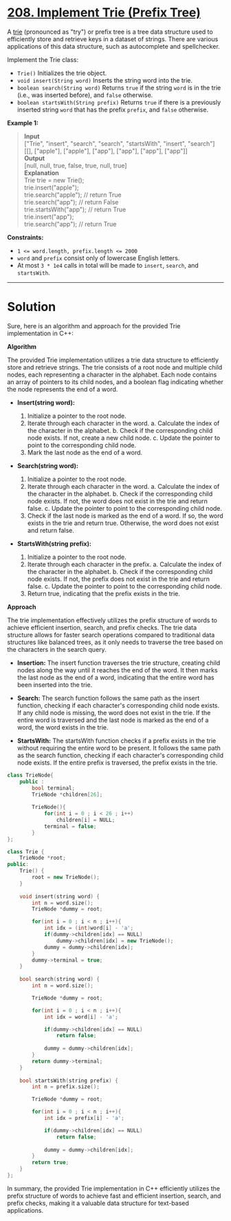 # [208. Implement Trie (Prefix Tree)](https://leetcode.com/problems/implement-trie-prefix-tree/)

A [trie](https://en.wikipedia.org/wiki/Trie) (pronounced as "try") or prefix tree is a tree data structure used to efficiently store and retrieve keys in a dataset of strings. There are various applications of this data structure, such as autocomplete and spellchecker.

Implement the Trie class:

- `Trie()` Initializes the trie object.
- `void insert(String word)` Inserts the string word into the trie.
- `boolean search(String word)` Returns `true` if the string `word` is in the trie (i.e., was inserted before), and `false` otherwise.
- `boolean startsWith(String prefix)` Returns `true` if there is a previously inserted string `word` that has the prefix `prefix`, and `false` otherwise.
 

**Example 1:**

>**Input**<br>
["Trie", "insert", "search", "search", "startsWith", "insert", "search"]<br>
[[], ["apple"], ["apple"], ["app"], ["app"], ["app"], ["app"]]<br>
**Output**<br>
[null, null, true, false, true, null, true]<br>
**Explanation**<br>
Trie trie = new Trie();<br>
trie.insert("apple");<br>
trie.search("apple");   // return True<br>
trie.search("app");     // return False<br>
trie.startsWith("app"); // return True<br>
trie.insert("app");<br>
trie.search("app");     // return True
 

**Constraints:**

- `1 <= word.length, prefix.length <= 2000`
- `word` and `prefix` consist only of lowercase English letters.
- At most `3 * 1e4` calls in total will be made to `insert`, `search`, and `startsWith`.
---
# Solution

Sure, here is an algorithm and approach for the provided Trie implementation in C++:

**Algorithm**

The provided Trie implementation utilizes a trie data structure to efficiently store and retrieve strings. The trie consists of a root node and multiple child nodes, each representing a character in the alphabet. Each node contains an array of pointers to its child nodes, and a boolean flag indicating whether the node represents the end of a word.

* **Insert(string word):**
   1. Initialize a pointer to the root node.
   2. Iterate through each character in the word.
      a. Calculate the index of the character in the alphabet.
      b. Check if the corresponding child node exists. If not, create a new child node.
      c. Update the pointer to point to the corresponding child node.
   3. Mark the last node as the end of a word.

* **Search(string word):**
   1. Initialize a pointer to the root node.
   2. Iterate through each character in the word.
      a. Calculate the index of the character in the alphabet.
      b. Check if the corresponding child node exists. If not, the word does not exist in the trie and return false.
      c. Update the pointer to point to the corresponding child node.
   3. Check if the last node is marked as the end of a word. If so, the word exists in the trie and return true. Otherwise, the word does not exist and return false.

* **StartsWith(string prefix):**
   1. Initialize a pointer to the root node.
   2. Iterate through each character in the prefix.
      a. Calculate the index of the character in the alphabet.
      b. Check if the corresponding child node exists. If not, the prefix does not exist in the trie and return false.
      c. Update the pointer to point to the corresponding child node.
   3. Return true, indicating that the prefix exists in the trie.

**Approach**

The trie implementation effectively utilizes the prefix structure of words to achieve efficient insertion, search, and prefix checks. The trie data structure allows for faster search operations compared to traditional data structures like balanced trees, as it only needs to traverse the tree based on the characters in the search query.

* **Insertion:**
   The insert function traverses the trie structure, creating child nodes along the way until it reaches the end of the word. It then marks the last node as the end of a word, indicating that the entire word has been inserted into the trie.

* **Search:**
   The search function follows the same path as the insert function, checking if each character's corresponding child node exists. If any child node is missing, the word does not exist in the trie. If the entire word is traversed and the last node is marked as the end of a word, the word exists in the trie.

* **StartsWith:**
   The startsWith function checks if a prefix exists in the trie without requiring the entire word to be present. It follows the same path as the search function, checking if each character's corresponding child node exists. If the entire prefix is traversed, the prefix exists in the trie.

```cpp
class TrieNode{
    public :
        bool terminal;
        TrieNode *children[26];
        
        TrieNode(){
            for(int i = 0 ; i < 26 ; i++)
                children[i] = NULL;
            terminal = false;
        }
};

class Trie {
    TrieNode *root;
public:
    Trie() {
        root = new TrieNode();
    }
    
    void insert(string word) {
        int n = word.size();
        TrieNode *dummy = root;

        for(int i = 0 ; i < n ; i++){
            int idx = (int)word[i] - 'a';
            if(dummy->children[idx] == NULL)
                dummy->children[idx] = new TrieNode();
            dummy = dummy->children[idx];
        }
        dummy->terminal = true;
    }
    
    bool search(string word) {
        int n = word.size();

        TrieNode *dummy = root;

        for(int i = 0 ; i < n ; i++){
            int idx = word[i] - 'a';

            if(dummy->children[idx] == NULL)
                return false;
            
            dummy = dummy->children[idx];
        }
        return dummy->terminal;
    }
    
    bool startsWith(string prefix) {
        int n = prefix.size();

        TrieNode *dummy = root;

        for(int i = 0 ; i < n ; i++){
            int idx = prefix[i] - 'a';

            if(dummy->children[idx] == NULL)
                return false;
            
            dummy = dummy->children[idx];
        }
        return true;
    }
};
```

In summary, the provided Trie implementation in C++ efficiently utilizes the prefix structure of words to achieve fast and efficient insertion, search, and prefix checks, making it a valuable data structure for text-based applications.